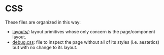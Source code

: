# CSS

These files are organized in this way:

- [layouts/](./layouts/README.md): layout primitives whose only concern is the page/component layout.
- [debug.css](./debug.css): file to inspect the page without all of its styles (i.e. aestetics) but with no change to its layout.
